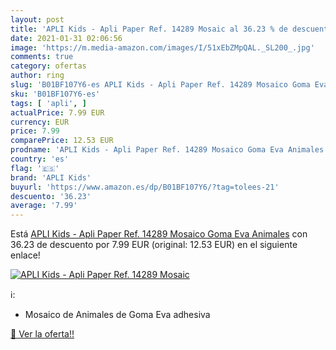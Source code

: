 ```yaml
---
layout: post
title: 'APLI Kids - Apli Paper Ref. 14289 Mosaic al 36.23 % de descuento'
date: 2021-01-31 02:06:56
image: 'https://m.media-amazon.com/images/I/51xEbZMpQAL._SL200_.jpg'
comments: true
category: ofertas
author: ring
slug: 'B01BF107Y6-es APLI Kids - Apli Paper Ref. 14289 Mosaico Goma Eva Animales'
sku: 'B01BF107Y6-es'
tags: [ 'apli', ]
actualPrice: 7.99 EUR
currency: EUR
price: 7.99
comparePrice: 12.53 EUR
prodname: 'APLI Kids - Apli Paper Ref. 14289 Mosaico Goma Eva Animales'
country: 'es'
flag: '🇪🇸'
brand: 'APLI Kids'
buyurl: 'https://www.amazon.es/dp/B01BF107Y6/?tag=tolees-21'
descuento: '36.23'
average: '7.99'
---
```


Está [APLI Kids - Apli Paper Ref. 14289 Mosaico Goma Eva Animales](https://www.amazon.es/dp/B01BF107Y6/?tag=tolees-21) con 36.23 de descuento por 7.99 EUR (original: 12.53 EUR) en el siguiente enlace!

[![APLI Kids - Apli Paper Ref. 14289 Mosaic](https://m.media-amazon.com/images/I/51xEbZMpQAL._SL200_.jpg)](https://www.amazon.es/dp/B01BF107Y6/?tag=tolees-21)

ℹ️:

- Mosaico de Animales de Goma Eva adhesiva

[🛒 Ver la oferta!!](https://www.amazon.es/dp/B01BF107Y6/?tag=tolees-21)
